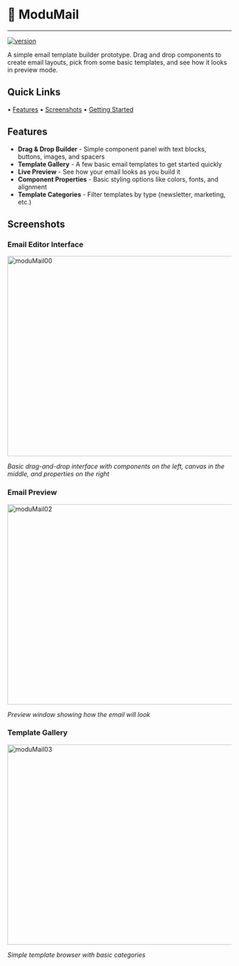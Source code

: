 # 📧 ModuMail

---

[![version](https://img.shields.io/badge/version-1.0-blue.svg)](https://github.com/your-repo/modumail)

A simple email template builder prototype. Drag and drop components to create email layouts, pick from some basic templates, and see how it looks in preview mode.

## Quick Links

• [Features](#features) • [Screenshots](#screenshots) • [Getting Started](#getting-started)

## Features

- **Drag & Drop Builder** - Simple component panel with text blocks, buttons, images, and spacers
- **Template Gallery** - A few basic email templates to get started quickly
- **Live Preview** - See how your email looks as you build it
- **Component Properties** - Basic styling options like colors, fonts, and alignment
- **Template Categories** - Filter templates by type (newsletter, marketing, etc.)

## Screenshots

### Email Editor Interface
<img width="800" height="450" alt="moduMail00" src="https://github.com/user-attachments/assets/2192a896-0383-4b21-aef7-82471b01ed95" />

*Basic drag-and-drop interface with components on the left, canvas in the middle, and properties on the right*

### Email Preview
<img width="800" height="450" alt="moduMail02" src="https://github.com/user-attachments/assets/18143d27-76d8-4f06-8866-538fd856676e" />

*Preview window showing how the email will look*

### Template Gallery
<img width="800" height="450" alt="moduMail03" src="https://github.com/user-attachments/assets/b264f286-eae9-4f92-a5d9-0887fa8b47df" />

*Simple template browser with basic categories*

